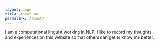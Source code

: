 ```yaml
---
layout: page
title: About Me
permalink: /about/
---
```


I am a computational linguist working in NLP. I like to record my thoughts and experiences on this website so that others can get to know me better.

<!-- www.123formbuilder.com script begins here --><script type="text/javascript" defer src="//www.123formbuilder.com/embed/4602925.js" data-role="form" data-default-width="650px"></script><!-- www.123formbuilder.com script ends here -->